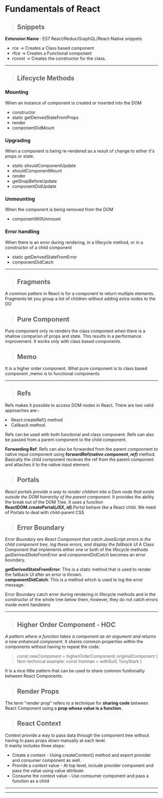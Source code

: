 
# Fundamentals of React

>## Snippets
**Extension Name** : ES7 React/Redux/GraphQL/React-Native snippets

<ul>
<li>rce -> Creates a Class based component</li>
<li>rfce -> Creates a Functional component</li>
<li>rconst -> Creates the constructor for the class.</li>
</ul>

***

>## Lifecycle Methods
 
 ### Mounting
 When an instance of component is created or inserted into the DOM
 + constructor
 + static getDerivedStateFromProps 
 + render
 + componentDidMount
 ### Upgrading
 When a component is being re-rendered as a result of change to either it's props or state. 
 + static shouldComponentUpdate
 + shouldComponentMount
 + render
 + getSnapBeforeUpdate
 + componentDidUpdate
 ### Unmounting
 When the component is being removed from the DOM
 + componentWillUnmount
 ### Error handling
 When there is an error during rendering, in a lifecycle method, or in a constructor of a child component
 + static getDerivedStateFromError
 + componentDidCatch


***
>## Fragments
A common pattern in React is for a component to return multiple elements. Fragments let you group a list of children without adding extra nodes to the DO

>## Pure Component

Pure component only re-renders the class component when there is a shallow comparisn of props and state. This results in a performance improvement. It works only with class based components.

>## Memo
It is a higher order component. What pure component is to class based component ,memo is to functional components

***

>## Refs
Refs makes it possible to access DOM nodes in React. There are two valid approaches are:- 

<li>React.createRef() method</li>  
<li>Callback method.</li>

Refs can be used with both functional and class component. Refs can also be passed from a parent component to the child component.<br>

**Forwarding Ref**: Refs can also be forwarded from the parent compoonent to native input component using **forwardRef(*native component*, *ref*)** method. Basically the child component recieves the ref from the parent component and attaches it to the native input element.

>## Portals
*React portals provide a way to render children into a Dom node that exists outside the DOM hierarchy of the parent component*. It provides the ability the break out of the DOM Tree. It uses a function **ReactDOM.createPortal(*JSX*, *id*)**.Portal behave like a React child.
We need of Portals to deal with child-parent CSS

>## Error Boundary
*Error Boundary are React Component that catch JavaScript errors in the child component tree, log these errors, and display the fallback UI*
A Class Component that implements either one or both of the lifecycle methods *getDerivedStateFromError* and *componentDidCatch* becomes an error boundary. 

**getDerivedStateFromError**: This is a static method that is used to render the fallback UI after an error is thrown.<br>
**componentDidCatch**: This is a method which is used to log the error message.

Error Boundary catch error during rendering in lifecycle methods and in the constructor of the whole tree below them, however, they do not catch errors inside event handelers

***

>## Higher Order Component - HOC
*A pattern where a function takes a component as an argument and returns a new enhanced component*. It shares common properties within the components without having to repeat the code.

>const newComponent = higherOrderComponent( originalComponent )<br>
>Non-technical example: const  Ironman = withSuit( TonyStark )

It is a nice little pattern that can be used to share common funtionality between React Components.

>## Render Props 
The term "render prop" refers to a technique for **sharing code** between React Component using a **prop whose value is a function**.

>## React Context
Context provide a way to pass data through the component tree without having to pass props down manually at each level.<br>
It mainly includes three steps: 
* Create a context - Using createContext() method and export provider and consumer component as well.
* Provide a context value - At top level, include provider component and pass the value using value attribute.
* Consume the context value - Use comsumer component and pass a function as a child 

***
***

